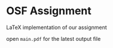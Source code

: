 # OSF Assignment

LaTeX implementation of our assignment

open `main.pdf` for the latest output file
